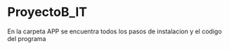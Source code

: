 # ProyectoB_IT

En la carpeta APP se encuentra todos los pasos de instalacion y el codigo del programa
